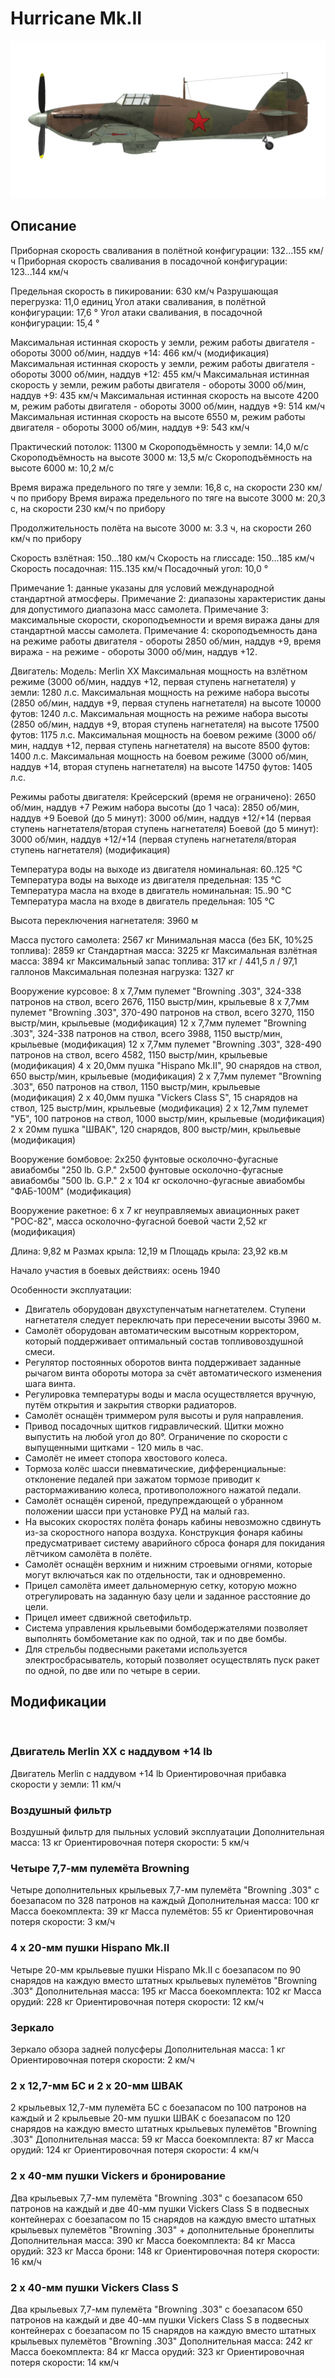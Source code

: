 ﻿# Hurricane Mk.II

![hurricanemkii](../images/hurricanemkii.png)

## Описание

Приборная скорость сваливания в полётной конфигурации: 132...155 км/ч
Приборная скорость сваливания в посадочной конфигурации: 123...144 км/ч

Предельная скорость в пикировании: 630 км/ч
Разрушающая перегрузка: 11,0 единиц
Угол атаки сваливания, в полётной конфигурации: 17,6 °
Угол атаки сваливания, в посадочной конфигурации: 15,4 °

Максимальная истинная скорость у земли, режим работы двигателя - обороты 3000 об/мин, наддув +14: 466 км/ч (модификация)
Максимальная истинная скорость у земли, режим работы двигателя - обороты 3000 об/мин, наддув +12: 455 км/ч
Максимальная истинная скорость у земли, режим работы двигателя - обороты 3000 об/мин, наддув +9: 435 км/ч
Максимальная истинная скорость на высоте 4200 м, режим работы двигателя - обороты 3000 об/мин, наддув +9: 514 км/ч 
Максимальная истинная скорость на высоте 6550 м, режим работы двигателя - обороты 3000 об/мин, наддув +9: 543 км/ч

Практический потолок: 11300 м
Скороподъёмность у земли: 14,0 м/с
Скороподъёмность на высоте 3000 м: 13,5 м/с
Скороподъёмность на высоте 6000 м: 10,2 м/с

Время виража предельного по тяге у земли: 16,8 с, на скорости 230 км/ч по прибору
Время виража предельного по тяге на высоте 3000 м: 20,3 с, на скорости 230 км/ч по прибору

Продолжительность полёта на высоте 3000 м: 3.3 ч, на скорости 260 км/ч по прибору

Скорость взлётная: 150...180 км/ч 
Скорость на глиссаде: 150...185 км/ч 
Скорость посадочная: 115..135 км/ч
Посадочный угол: 10,0 °

Примечание 1: данные указаны для условий международной стандартной атмосферы.
Примечание 2: диапазоны характеристик даны для допустимого диапазона масс самолета.
Примечание 3: максимальные скорости, скороподъемности и время виража даны для стандартной массы самолета.
Примечание 4: скороподъемность дана на режиме работы двигателя - обороты 2850 об/мин, наддув +9, время виража - на режиме - обороты 3000 об/мин, наддув +12.

Двигатель:
Модель: Merlin XX
Максимальная мощность на взлётном режиме (3000 об/мин, наддув +12, первая ступень нагнетателя) у земли: 1280 л.с.
Максимальная мощность на режиме набора высоты (2850 об/мин, наддув +9, первая ступень нагнетателя) на высоте 10000 футов: 1240 л.с.
Максимальная мощность на режиме набора высоты (2850 об/мин, наддув +9, вторая ступень нагнетателя) на высоте 17500 футов: 1175 л.с.
Максимальная мощность на боевом режиме (3000 об/мин, наддув +12, первая ступень нагнетателя) на высоте 8500 футов: 1400 л.с.
Максимальная мощность на боевом режиме (3000 об/мин, наддув +14, вторая ступень нагнетателя) на высоте 14750 футов: 1405 л.с.

Режимы работы двигателя:
Крейсерский (время не ограничено): 2650 об/мин, наддув +7
Режим набора высоты (до 1 часа): 2850 об/мин, наддув +9
Боевой (до 5 минут): 3000 об/мин, наддув +12/+14 (первая ступень нагнетателя/вторая ступень нагнетателя)
Боевой (до 5 минут): 3000 об/мин, наддув +12/+14 (первая ступень нагнетателя/вторая ступень нагнетателя) (модификация)

Температура воды на выходе из двигателя номинальная: 60..125 °С
Температура воды на выходе из двигателя предельная: 135 °С
Температура масла на входе в двигатель номинальная: 15..90 °С
Температура масла на входе в двигатель предельная: 105 °С

Высота переключения нагнетателя: 3960 м

Масса пустого самолета: 2567 кг
Минимальная масса (без БК, 10%25 топлива): 2859 кг
Стандартная масса: 3225 кг
Максимальная взлётная масса: 3894 кг
Максимальный запас топлива: 317 кг / 441,5 л / 97,1 галлонов
Максимальная полезная нагрузка: 1327 кг

Вооружение курсовое:
8 x 7,7мм пулемет "Browning .303", 324-338 патронов на ствол, всего 2676, 1150 выстр/мин, крыльевые
8 x 7,7мм пулемет "Browning .303", 370-490 патронов на ствол, всего 3270, 1150 выстр/мин, крыльевые (модификация)
12 x 7,7мм пулемет "Browning .303", 324-338 патронов на ствол, всего 3988, 1150 выстр/мин, крыльевые (модификация)
12 x 7,7мм пулемет "Browning .303", 328-490 патронов на ствол, всего 4582, 1150 выстр/мин, крыльевые (модификация)
4 x 20,0мм пушка "Hispano Mk.II", 90 снарядов на ствол, 650 выстр/мин, крыльевые (модификация)
2 x 7,7мм пулемет "Browning .303", 650 патронов на ствол, 1150 выстр/мин, крыльевые (модификация)
2 x 40,0мм пушка "Vickers Class S", 15 снарядов на ствол, 125 выстр/мин, крыльевые (модификация)
2 x 12,7мм пулемет "УБ", 100 патронов на ствол, 1000 выстр/мин, крыльевые (модификация)
2 x 20мм пушка "ШВАК", 120 снарядов, 800 выстр/мин, крыльевые (модификация)

Вооружение бомбовое:
2x250 фунтовые осколочно-фугасные авиабомбы "250 lb. G.P."
2x500 фунтовые осколочно-фугасные авиабомбы "500 lb. G.P."
2 x 104 кг осколочно-фугасные авиабомбы "ФАБ-100М" (модификация)

Вооружение ракетное:
6 x 7 кг неуправляемых авиационных ракет "РОС-82", масса осколочно-фугасной боевой части 2,52 кг (модификация)

Длина: 9,82 м
Размах крыла: 12,19 м
Площадь крыла: 23,92 кв.м

Начало участия в боевых действиях: осень 1940

Особенности эксплуатации:
- Двигатель оборудован двухступенчатым нагнетателем. Ступени нагнетателя следует переключать при пересечении высоты 3960 м.
- Самолёт оборудован автоматическим высотным корректором, который поддерживает оптимальный состав топливовоздушной смеси.
- Регулятор постоянных оборотов винта поддерживает заданные рычагом винта обороты мотора за счёт автоматического изменения шага винта. 
- Регулировка температуры воды и масла осуществляется вручную, путём открытия и закрытия створки радиаторов.
- Самолёт оснащён триммером руля высоты и руля направления.
- Привод посадочных щитков гидравлический. Щитки можно выпустить на любой угол до 80°. Ограничение по скорости с выпущенными щитками - 120 миль в час.
- Самолёт не имеет стопора хвостового колеса.
- Тормоза колёс шасси пневматические, дифференциальные: отклонение педалей при зажатом тормозе приводит к растормаживанию колеса, противоположного нажатой педали.
- Самолёт оснащён сиреной, предупреждающей о убранном положении шасси при установке РУД на малый газ. 
- На высоких скоростях полёта фонарь кабины невозможно сдвинуть из-за скоростного напора воздуха. Конструкция фонаря кабины предусматривает систему аварийного сброса фонаря для покидания лётчиком самолёта в полёте.
- Самолёт оснащён верхним и нижним строевыми огнями, которые могут включаться как по отдельности, так и одновременно.
- Прицел самолёта имеет дальномерную сетку, которую можно отрегулировать на заданную базу цели и заданное расстояние до цели.
- Прицел имеет сдвижной светофильтр.
- Система управления крыльевыми бомбодержателями позволяет выполнять бомбометание как по одной, так и по две бомбы.
- Для стрельбы подвесными ракетами используется электросбрасыватель, который позволяет осуществлять пуск ракет по одной, по две или по четыре в серии.

## Модификации
﻿

### Двигатель Merlin XX с наддувом +14 lb

Двигатель Merlin с наддувом +14 lb
Ориентировочная прибавка скорости у земли: 11 км/ч﻿

### Воздушный фильтр

Воздушный фильтр для пыльных условий эксплуатации
Дополнительная масса: 13 кг
Ориентировочная потеря скорости: 5 км/ч

### Четыре 7,7-мм пулемёта Browning

Четыре дополнительных крыльевых 7,7-мм пулемёта "Browning .303" с боезапасом по 328 патронов на каждый
Дополнительная масса: 100 кг
Масса боекомплекта: 39 кг
Масса пулемётов: 55 кг
Ориентировочная потеря скорости: 3 км/ч

### 4 x 20-мм пушки Hispano Mk.II

Четыре 20-мм крыльевые пушки Hispano Mk.II с боезапасом по 90 снарядов на каждую вместо штатных крыльевых пулемётов "Browning .303"
Дополнительная масса: 195 кг
Масса боекомплекта: 102 кг
Масса орудий: 228 кг
Ориентировочная потеря скорости: 12 км/ч﻿

### Зеркало

Зеркало обзора задней полусферы
Дополнительная масса: 1 кг
Ориентировочная потеря скорости: 2 км/ч

### 2 x 12,7-мм БС и 2 x 20-мм ШВАК

2 крыльевых 12,7-мм пулемёта БС с боезапасом по 100 патронов на каждый и 2 крыльевые 20-мм пушки ШВАК с боезапасом по 120 снарядов на каждую вместо штатных крыльевых пулемётов "Browning .303"
Дополнительная масса: 59 кг
Масса боекомплекта: 87 кг
Масса орудий: 124 кг
Ориентировочная потеря скорости: 4 км/ч﻿

### 2 x 40-мм пушки Vickers и бронирование

Два крыльевых 7,7-мм пулемёта "Browning .303" с боезапасом 650 патронов на каждый и две 40-мм пушки Vickers Class S в подвесных контейнерах с боезапасом по 15 снарядов на каждую вместо штатных крыльевых пулемётов "Browning .303" + дополнительные бронеплиты
Дополнительная масса: 390 кг
Масса боекомплекта: 84 кг
Масса орудий: 323 кг
Масса брони: 148 кг
Ориентировочная потеря скорости: 16 км/ч﻿

### 2 x 40-мм пушки Vickers Class S

Два крыльевых 7,7-мм пулемёта "Browning .303" с боезапасом 650 патронов на каждый и две 40-мм пушки Vickers Class S в подвесных контейнерах с боезапасом по 15 снарядов на каждую вместо штатных крыльевых пулемётов "Browning .303"
Дополнительная масса: 242 кг
Масса боекомплекта: 84 кг
Масса орудий: 323 кг
Ориентировочная потеря скорости: 14 км/ч